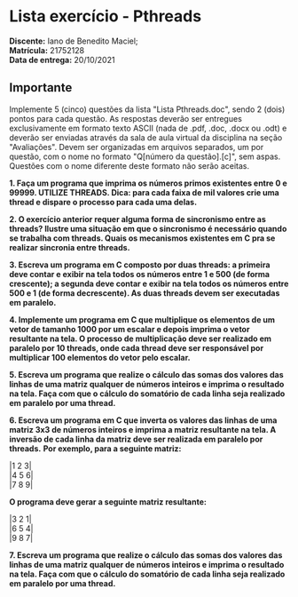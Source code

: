 # Lista exercício - Pthreads
**Discente:** Iano de Benedito Maciel; <br>
**Matrícula:** 21752128<br>
**Data de entrega:** 20/10/2021
## Importante
Implemente 5 (cinco) questões da lista "Lista Pthreads.doc", sendo 2 (dois) pontos para cada questão. As respostas deverão ser entregues exclusivamente em formato texto ASCII (nada de .pdf, .doc, .docx ou .odt) e deverão ser enviadas através da sala de aula virtual da disciplina na seção "Avaliações". Devem ser organizadas em arquivos separados, um por questão, com o nome no formato "Q[número da questão].[c]", sem aspas. Questões com o nome diferente deste formato não serão aceitas.

**1. Faça um programa que imprima os números primos existentes entre 0 e 99999. UTILIZE
THREADS. Dica: para cada faixa de mil valores crie uma thread e dispare o processo para
cada uma delas.**

**2. O exercício anterior requer alguma forma de sincronismo entre as threads? Ilustre uma
situação em que o sincronismo é necessário quando se trabalha com threads. Quais os
mecanismos existentes em C pra se realizar sincronia entre threads.**

**3. Escreva um programa em C composto por duas threads: a primeira deve contar e exibir na
tela todos os números entre 1 e 500 (de forma crescente); a segunda deve contar e exibir na
tela todos os números entre 500 e 1 (de forma decrescente). As duas threads devem ser
executadas em paralelo.**

**4. Implemente um programa em C que multiplique os elementos de um vetor de tamanho 1000
por um escalar e depois imprima o vetor resultante na tela. O processo de multiplicação deve
ser realizado em paralelo por 10 threads, onde cada thread deve ser responsável por
multiplicar 100 elementos do vetor pelo escalar.**

**5. Escreva um programa que realize o cálculo das somas dos valores das linhas de uma matriz
qualquer de números inteiros e imprima o resultado na tela. Faça com que o cálculo do
somatório de cada linha seja realizado em paralelo por uma thread.**

**6. Escreva um programa em C que inverta os valores das linhas de uma matriz 3x3 de
números inteiros e imprima a matriz resultante na tela. A inversão de cada linha da matriz deve
ser realizada em paralelo por threads.**
**Por exemplo, para a seguinte matriz:**

|1 2 3| <br>
|4 5 6| <br>
|7 8 9|

**O programa deve gerar a seguinte matriz resultante:**

|3 2 1| <br>
|6 5 4| <br>
|9 8 7|

**7. Escreva um programa que realize o cálculo das somas dos valores das linhas de uma matriz
qualquer de números inteiros e imprima o resultado na tela. Faça com que o cálculo do
somatório de cada linha seja realizado em paralelo por uma thread.**